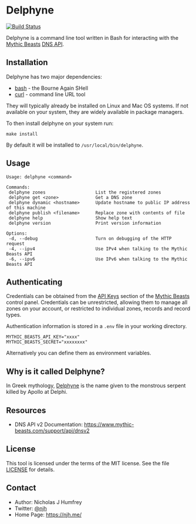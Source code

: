 Delphyne
========
[![Build Status](https://travis-ci.org/njh/delphyne.svg)](https://travis-ci.org/njh/delphyne)

Delphyne is a command line tool written in Bash for interacting with the [Mythic Beasts] [DNS API].


Installation
------------

Delphyne has two major dependencies:

- [bash] - the Bourne Again SHell
- [curl] - command line URL tool

They will typically already be installed on Linux and Mac OS systems.
If not available on your system, they are widely available in package managers.

To then install delphyne on your system run:

    make install

By default it will be installed to `/usr/local/bin/delphyne`.


Usage
-----

    Usage: delphyne <command>

    Commands:
     delphyne zones                   List the registered zones
     delphyne get <zone>              Get a DNS zone
     delphyne dynamic <hostname>      Update hostname to public IP address of this machine
     delphyne publish <filename>      Replace zone with contents of file
     delphyne help                    Show help text
     delphyne version                 Print version information

    Options:
     -d, --debug                      Turn on debugging of the HTTP request
     -4, --ipv4                       Use IPv4 when talking to the Mythic Beasts API
     -6, --ipv6                       Use IPv6 when talking to the Mythic Beasts API



Authenticating
--------------

Credentials can be obtained from the [API Keys] section of the [Mythic Beasts] control panel.
Credentials can be unrestricted, allowing them to manage all zones on your account, or restricted to individual zones, records and record types.

Authentication information is stored in a `.env` file in your working directory.

    MYTHIC_BEASTS_API_KEY="xxxx"
    MYTHIC_BEASTS_SECRET="xxxxxxxx"

Alternatively you can define them as environment variables.


Why is it called Delphyne?
--------------------------

In Greek mythology, [Delphyne](https://en.wikipedia.org/wiki/Delphyne) is the name given to the monstrous serpent killed by Apollo at Delphi.


Resources
---------

* DNS API v2 Documentation: https://www.mythic-beasts.com/support/api/dnsv2


License
-------

This tool is licensed under the terms of the MIT license.
See the file [LICENSE](/LICENSE.md) for details.


Contact
-------

* Author:    Nicholas J Humfrey
* Twitter:   [@njh]
* Home Page: https://njh.me/



[bash]:           https://www.gnu.org/software/bash/
[curl]:           https://curl.haxx.se/
[@njh]:           https://twitter.com/njh
[Mythic Beasts]:  https://www.mythic-beasts.com/
[DNS API]:        https://www.mythic-beasts.com/sales/domains/dynamic-dns
[API Keys]:       https://www.mythic-beasts.com/customer/api-users
